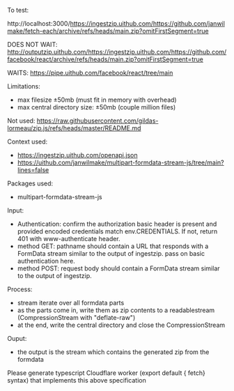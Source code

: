 To test:

http://localhost:3000/https://ingestzip.uithub.com/https://github.com/janwilmake/fetch-each/archive/refs/heads/main.zip?omitFirstSegment=true

DOES NOT WAIT: http://outputzip.uithub.com/https://ingestzip.uithub.com/https://github.com/facebook/react/archive/refs/heads/main.zip?omitFirstSegment=true

WAITS: https://pipe.uithub.com/facebook/react/tree/main

Limitations:

- max filesize ±50mb (must fit in memory with overhead)
- max central directory size: ±50mb (couple million files)

Not used:
https://raw.githubusercontent.com/gildas-lormeau/zip.js/refs/heads/master/README.md

Context used:

- https://ingestzip.uithub.com/openapi.json
- https://uithub.com/janwilmake/multipart-formdata-stream-js/tree/main?lines=false

Packages used:

- multipart-formdata-stream-js

Input:

- Authentication: confirm the authorization basic header is present and provided encoded credentials match env.CREDENTIALS. If not, return 401 with www-authenticate header.
- method GET: pathname should contain a URL that responds with a FormData stream similar to the output of ingestzip. pass on basic authentication here.
- method POST: request body should contain a FormData stream similar to the output of ingestzip.

Process:

- stream iterate over all formdata parts
- as the parts come in, write them as zip contents to a readablestream (CompressionStream with "deflate-raw")
- at the end, write the central directory and close the CompressionStream

Ouput:

- the output is the stream which contains the generated zip from the formdata

Please generate typescript Cloudflare worker (export default { fetch} syntax) that implements this above specification
